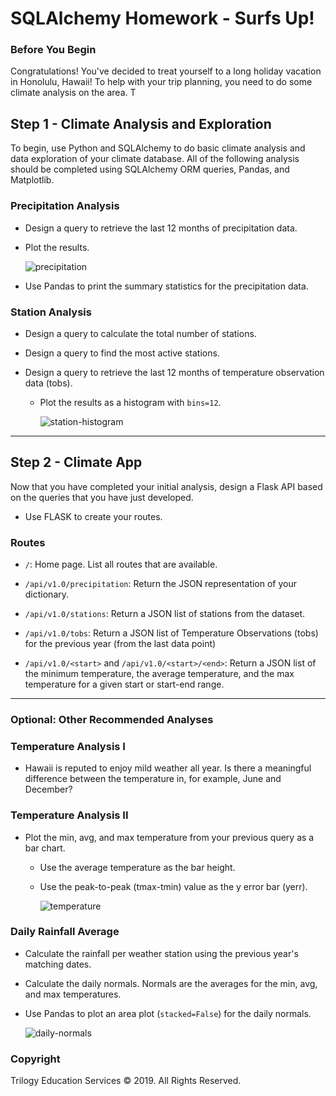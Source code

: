 # SQLAlchemy Homework - Surfs Up!

### Before You Begin

Congratulations! You've decided to treat yourself to a long holiday vacation in Honolulu, Hawaii! To help with your trip planning, you need to do some climate analysis on the area. T

## Step 1 - Climate Analysis and Exploration

To begin, use Python and SQLAlchemy to do basic climate analysis and data exploration of your climate database. All of the following analysis should be completed using SQLAlchemy ORM queries, Pandas, and Matplotlib.

### Precipitation Analysis

* Design a query to retrieve the last 12 months of precipitation data.

* Plot the results.

  ![precipitation](Images/precipitation.png)

* Use Pandas to print the summary statistics for the precipitation data.

### Station Analysis

* Design a query to calculate the total number of stations.

* Design a query to find the most active stations.

* Design a query to retrieve the last 12 months of temperature observation data (tobs).

  * Plot the results as a histogram with `bins=12`.

    ![station-histogram](Images/station-histogram.png)

- - -

## Step 2 - Climate App

Now that you have completed your initial analysis, design a Flask API based on the queries that you have just developed.

* Use FLASK to create your routes.

### Routes

* `/`: Home page. List all routes that are available.

* `/api/v1.0/precipitation`: Return the JSON representation of your dictionary.

* `/api/v1.0/stations`: Return a JSON list of stations from the dataset.

* `/api/v1.0/tobs`: Return a JSON list of Temperature Observations (tobs) for the previous year (from the last data point)

* `/api/v1.0/<start>` and `/api/v1.0/<start>/<end>`: Return a JSON list of the minimum temperature, the average temperature, and the max temperature for a given start or start-end range.

- - -

### Optional: Other Recommended Analyses

### Temperature Analysis I

* Hawaii is reputed to enjoy mild weather all year. Is there a meaningful difference between the temperature in, for example, June and December?

### Temperature Analysis II

* Plot the min, avg, and max temperature from your previous query as a bar chart.

  * Use the average temperature as the bar height.

  * Use the peak-to-peak (tmax-tmin) value as the y error bar (yerr).

    ![temperature](Images/temperature.png)

### Daily Rainfall Average

* Calculate the rainfall per weather station using the previous year's matching dates.

* Calculate the daily normals. Normals are the averages for the min, avg, and max temperatures.

* Use Pandas to plot an area plot (`stacked=False`) for the daily normals.

  ![daily-normals](Images/daily-normals.png)

### Copyright

Trilogy Education Services © 2019. All Rights Reserved.

